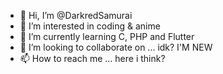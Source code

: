- 👋 Hi, I’m @DarkredSamurai
- 👀 I’m interested in coding & anime
- 🌱 I’m currently learning C, PHP and Flutter
- 💞️ I’m looking to collaborate on ... idk? I'M NEW
- 📫 How to reach me ... here i think?

<!---
DarkredSamurai/DarkredSamurai is a ✨ special ✨ repository because its `README.md` (this file) appears on your GitHub profile.
You can click the Preview link to take a look at your changes.
--->
